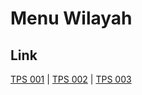 # Menu Wilayah

## Link

[TPS 001](https://github.com/gigit-pemilu/pemilu-2024-75-gorontalo/tree/main/pilpres/hitung-suara/sub/75-gorontalo/sub/03-bone-bolango/sub/07-botupingge/sub/2008-timbuolo-tengah/sub/001-tps)
 | 
[TPS 002](https://github.com/gigit-pemilu/pemilu-2024-75-gorontalo/tree/main/pilpres/hitung-suara/sub/75-gorontalo/sub/03-bone-bolango/sub/07-botupingge/sub/2008-timbuolo-tengah/sub/002-tps)
 | 
[TPS 003](https://github.com/gigit-pemilu/pemilu-2024-75-gorontalo/tree/main/pilpres/hitung-suara/sub/75-gorontalo/sub/03-bone-bolango/sub/07-botupingge/sub/2008-timbuolo-tengah/sub/003-tps)


